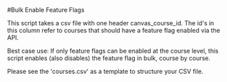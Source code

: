 #Bulk Enable Feature Flags

This script takes a csv file with one header canvas_course_id. The id's in this column refer to courses that should have a feature flag enabled via the API.

Best case use: If only feature flags can be enabled at the course level, this script enables (also disables) the feature flag in bulk, course by course.

Please see the 'courses.csv' as a template to structure your CSV file.